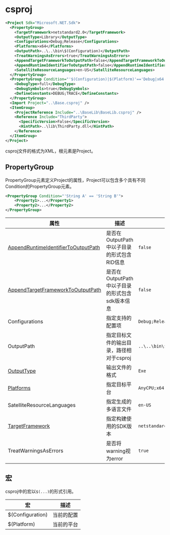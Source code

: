 # csproj

``` XML
<Project Sdk="Microsoft.NET.Sdk">
  <PropertyGroup>
    <TargetFramework>netstandard2.0</TargetFramework>
    <OutputType>Library</OutputType>
    <Configurations>Debug;Release</Configurations>
    <Platforms>x64</Platforms>
    <OutputPath>..\..\bin\$(Configuration)</OutputPath>
    <TreatWarningsAsErrors>true</TreatWarningsAsErrors>
    <AppendTargetFrameworkToOutputPath>false</AppendTargetFrameworkToOutputPath>
    <AppendRuntimeIdentifierToOutputPath>false</AppendRuntimeIdentifierToOutputPath>
    <SatelliteResourceLanguages>en-US</SatelliteResourceLanguages>
  </PropertyGroup>
  <PropertyGroup Condition="'$(Configuration)|$(Platform)'=='Debug|x64'">
    <DebugType>full</DebugType>
    <DebugSymbols>true</DebugSymbols>
    <DefineConstants>DEBUG;TRACE</DefineConstants>
  </PropertyGroup>
  <Import Project="..\Base.csproj" />
  <ItemGroup>
    <ProjectReference Include="..\BaseLib\BaseLib.csproj" />
    <Reference Include="ThirdParty">
      <SpecificVersion>False</SpecificVersion>
      <HintPath>..\lib\ThirdParty.dll</HintPath>
    </Reference>
  </ItemGroup>
</Project>
```

csproj文件的格式为XML，根元素是Project。

## PropertyGroup


PropertyGroup元素定义Project的属性，Project可以包含多个具有不同Condition的PropertyGroup元素。

```XML
<PropertyGroup Condition="'String A' == 'String B'">
    <Property1>...</Property1>
    <Property2>...</Property2>
</PropertyGroup>
```

| 属性 | 描述 | 示例 |
|---|---|---|
| [AppendRuntimeIdentifierToOutputPath](AppendRuntimeIdentifierToOutputPath.md) | 是否在OutputPath中以子目录的形式包含RID信息 | `false` |
| [AppendTargetFrameworkToOutputPath](AppendTargetFrameworkToOutputPath.md) | 是否在OutputPath中以子目录的形式包含sdk版本信息 | `false` |
| Configurations | 指定支持的配置项 | `Debug;Release` |
| OutputPath | 指定目标文件的输出目录，路径相对于csproj | `..\..\bin\$(Configuration)` |
| [OutputType](OutputType.md) | 输出文件的格式 | `Exe` |
| [Platforms](Platforms.md) | 指定目标平台 | `AnyCPU;x64` |
| SatelliteResourceLanguages | 指定生成的多语言文件 | `en-US` |
| [TargetFramework](TargetFramework.md) | 指定构建使用的SDK版本 | `netstandard2.0` |
| TreatWarningsAsErrors | 是否将warning视为error | `true` |

## 宏

csproj中的宏以`$(...)`的形式引用。

| 宏 | 描述 |
|---|---|
| $(Configuration) | 当前的配置 |
| $(Platform) | 当前的平台 |

